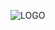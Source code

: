 ![LOGO](https://github.com/usamahacker0/RF-Mirage/assets/39077959/54bdfa30-14e5-44ea-a431-48bc8214fccf)
